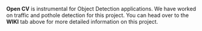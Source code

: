 **Open CV** is instrumental for Object Detection applications. We have worked on traffic and pothole detection for this project. You can head over to the **WIKI** tab above for more detailed information on this project. 
